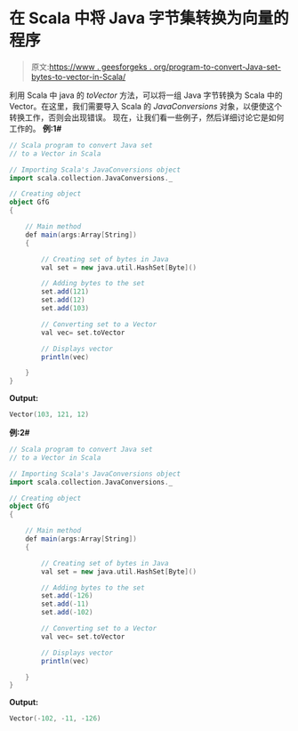 # 在 Scala 中将 Java 字节集转换为向量的程序

> 原文:[https://www . geesforgeks . org/program-to-convert-Java-set-bytes-to-vector-in-Scala/](https://www.geeksforgeeks.org/program-to-convert-java-set-of-bytes-to-a-vector-in-scala/)

利用 Scala 中 java 的 *toVector* 方法，可以将一组 Java 字节转换为 Scala 中的 Vector。在这里，我们需要导入 Scala 的 *JavaConversions* 对象，以便使这个转换工作，否则会出现错误。
现在，让我们看一些例子，然后详细讨论它是如何工作的。
**例:1#**

```scala
// Scala program to convert Java set
// to a Vector in Scala

// Importing Scala's JavaConversions object
import scala.collection.JavaConversions._

// Creating object
object GfG
{ 

    // Main method
    def main(args:Array[String])
    {

        // Creating set of bytes in Java
        val set = new java.util.HashSet[Byte]()

        // Adding bytes to the set
        set.add(121)
        set.add(12)
        set.add(103)

        // Converting set to a Vector 
        val vec= set.toVector

        // Displays vector
        println(vec)

    }
}
```

**Output:**

```scala
Vector(103, 121, 12)

```

**例:2#**

```scala
// Scala program to convert Java set
// to a Vector in Scala

// Importing Scala's JavaConversions object
import scala.collection.JavaConversions._

// Creating object
object GfG
{ 

    // Main method
    def main(args:Array[String])
    {

        // Creating set of bytes in Java
        val set = new java.util.HashSet[Byte]()

        // Adding bytes to the set
        set.add(-126)
        set.add(-11)
        set.add(-102)

        // Converting set to a Vector 
        val vec= set.toVector

        // Displays vector
        println(vec)

    }
}
```

**Output:**

```scala
Vector(-102, -11, -126)

```